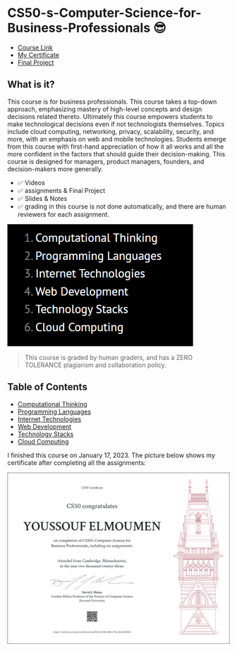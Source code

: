 CS50-s-Computer-Science-for-Business-Professionals 😎
=====================

-   [Course Link](https://cs50.harvard.edu/python/2022/)
-   [My Certificate](https://certificates.cs50.io/b1b40aca-5873-48f4-b612-21cd620c7ef1.pdf?size=letter)
-   [Final Project](https://github.com/Elmoumen202a/Harvard-CS50-Python/tree/main/Final%20Project)
## What is it?

This course is  for business professionals. This course takes a top-down approach, emphasizing mastery of high-level concepts and design decisions related thereto. Ultimately this course empowers students to make technological decisions even if not technologists themselves. Topics include cloud computing, networking, privacy, scalability, security, and more, with an emphasis on web and mobile technologies. Students emerge from this course with first-hand appreciation of how it all works and all the more confident in the factors that should guide their decision-making. This course is designed for managers, product managers, founders, and decision-makers more generally.

-   ✅ Videos
-   ✅ assignments & Final Project
-   ✅ Slides & Notes
-   ✅ grading in this course is not done automatically, and there are human reviewers for each assignment.

![cs50](img/CS50.png)

>This course is graded by human graders, and has a ZERO TOLERANCE plagiarism and collaboration policy.

## Table of Contents

  * [Computational Thinking](https://cs50.harvard.edu/business/2017/weeks/1/)
  * [Programming Languages](https://cs50.harvard.edu/business/2017/weeks/2/)
  * [Internet Technologies](https://cs50.harvard.edu/business/2017/weeks/3/)
  * [Web Development](https://cs50.harvard.edu/business/2017/weeks/4/)
  * [Technology Stacks](https://cs50.harvard.edu/business/2017/weeks/5/)
  * [Cloud Computing](https://cs50.harvard.edu/business/2017/weeks/6/)

I finished this course on January 17, 2023.
The picture below shows my certificate after completing all the assignments:

![CS50B](img/CS50B.png)

